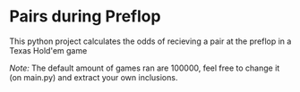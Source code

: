# Pairs during Preflop

This python project calculates the odds of recieving a pair at the preflop in a Texas Hold'em game

*Note:* The default amount of games ran are 100000, feel free to change it (on main.py) and extract your own inclusions.
